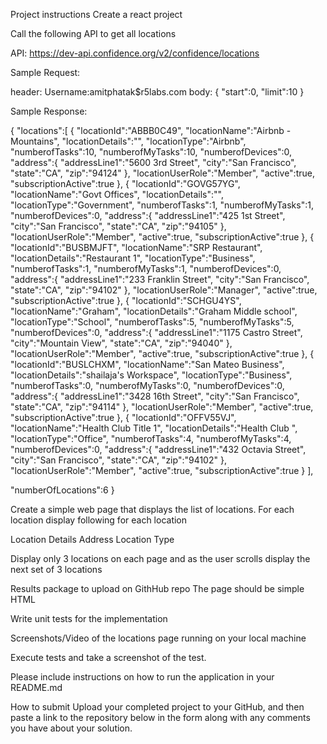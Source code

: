 Project instructions
Create a react project



Call the following API to get all locations

API: https://dev-api.confidence.org/v2/confidence/locations


Sample Request:



header:
Username:amitphatak$r5labs.com
body: { 
  "start":0, 
  "limit":10 
} 


Sample Response:



{
   "locations":[
      {
      "locationId":"ABBB0C49",
      "locationName":"Airbnb - Mountains",
      "locationDetails":"",
      "locationType":"Airbnb",
      "numberofTasks":10,
      "numberofMyTasks":10,
      "numberofDevices":0,
      "address":{
            "addressLine1":"5600 3rd Street",
            "city":"San Francisco",
            "state":"CA",
            "zip":"94124"
      },
      "locationUserRole":"Member",
      "active":true,
      "subscriptionActive":true
      },
      {
"locationId":"GOVG57YG",
"locationName":"Govt Offices",
"locationDetails":"",
"locationType":"Government",
"numberofTasks":1,
"numberofMyTasks":1,
"numberofDevices":0,
"address":{
      "addressLine1":"425 1st Street",
      "city":"San Francisco",
      "state":"CA",
      "zip":"94105"
},
"locationUserRole":"Member",
"active":true,
"subscriptionActive":true
},
{
"locationId":"BUSBMJFT",
"locationName":"SRP Restaurant",
"locationDetails":"Restaurant 1",
"locationType":"Business",
"numberofTasks":1,
"numberofMyTasks":1,
"numberofDevices":0,
"address":{
      "addressLine1":"233 Franklin Street",
      "city":"San Francisco",
      "state":"CA",
      "zip":"94102"
},
"locationUserRole":"Manager",
"active":true,
"subscriptionActive":true
},
{
"locationId":"SCHGU4YS",
"locationName":"Graham",
"locationDetails":"Graham Middle school",
"locationType":"School",
"numberofTasks":5,
"numberofMyTasks":5,
"numberofDevices":0,
"address":{
      "addressLine1":"1175 Castro Street",
      "city":"Mountain View",
      "state":"CA",
      "zip":"94040"
},
"locationUserRole":"Member",
"active":true,
"subscriptionActive":true
},
{
"locationId":"BUSLCHXM",
"locationName":"San Mateo Business",
"locationDetails":"shailaja's Workspace",
"locationType":"Business",
"numberofTasks":0,
"numberofMyTasks":0,
"numberofDevices":0,
"address":{
      "addressLine1":"3428 16th Street",
      "city":"San Francisco",
      "state":"CA",
      "zip":"94114"
},
"locationUserRole":"Member",
"active":true,
"subscriptionActive":true
},
{
"locationId":"OFFV55VJ",
"locationName":"Health Club Title 1",
"locationDetails":"Health Club ",
"locationType":"Office",
"numberofTasks":4,
"numberofMyTasks":4,
"numberofDevices":0,
"address":{
      "addressLine1":"432 Octavia Street",
      "city":"San Francisco",
      "state":"CA",
      "zip":"94102"
},
"locationUserRole":"Member",
"active":true,
      "subscriptionActive":true
      }
], 

   "numberOfLocations":6
}


Create a simple web page that displays the list of locations. For each location display following for each location

Location Details
Address
Location Type


Display only 3 locations on each page and as the user scrolls display the next set of 3 locations



Results package to upload on GithHub repo
The page should be simple HTML

Write unit tests for the implementation 

Screenshots/Video of the locations page running on your local machine

Execute tests and take a screenshot of the test.



Please include instructions on how to run the application in your README.md



How to submit
Upload your completed project to your GitHub, and then paste a link to the repository below in the form along with any comments you have about your solution.